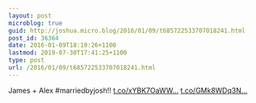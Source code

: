 ```yaml
---
layout: post
microblog: true
guid: http://joshua.micro.blog/2016/01/09/t685722533707018241.html
post_id: 36364
date: 2016-01-09T18:19:26+1100
lastmod: 2019-07-30T17:41:25+1100
type: post
url: /2016/01/09/t685722533707018241.html
---
```

James + Alex #marriedbyjosh!! [t.co/xYBK7OaWW...](https://t.co/xYBK7OaWWR) [t.co/GMk8WDq3N...](https://t.co/GMk8WDq3Nu)
